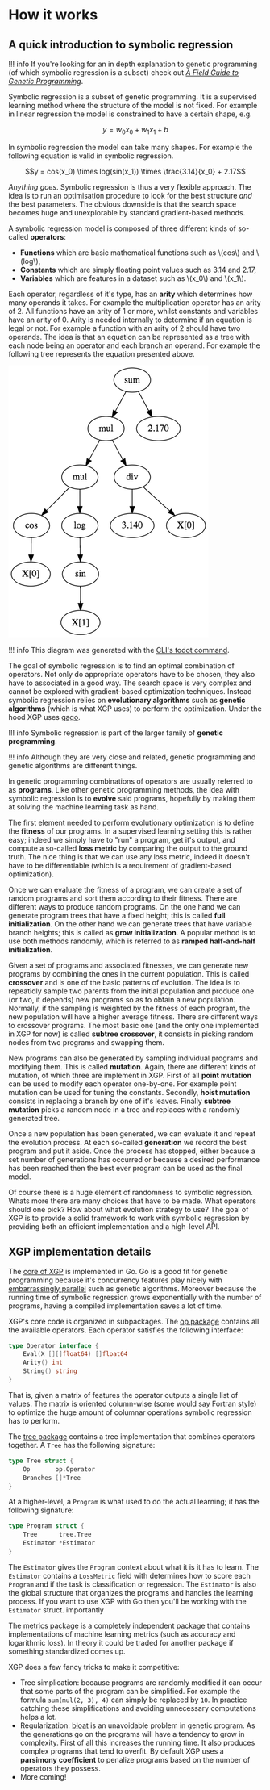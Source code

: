 # How it works

## A quick introduction to symbolic regression

!!! info
    If you're looking for an in depth explanation to genetic programming (of which symbolic regression is a subset) check out [*A Field Guide to Genetic Programming*](http://www.gp-field-guide.org.uk/).

Symbolic regression is a subset of genetic programming. It is a supervised learning method where the structure of the model is not fixed. For example in linear regression the model is constrained to have a certain shape, e.g.

$$y = w_0x_0 + w_1x_1 + b$$

In symbolic regression the model can take many shapes. For example the following equation is valid in symbolic regression.

$$y = cos(x_0) \times log(sin(x_1)) \times \frac{3.14}{x_0} + 2.17$$

*Anything goes*. Symbolic regression is thus a very flexible approach. The idea is to run an optimisation procedure to look for the best structure *and* the best parameters. The obvious downside is that the search space becomes huge and unexplorable by standard gradient-based methods.

A symbolic regression model is composed of three different kinds of so-called **operators**:

- **Functions** which are basic mathematical functions such as \\(cos\\) and \\(log\\),
- **Constants** which are simply floating point values such as 3.14 and 2.17,
- **Variables** which are features in a dataset such as \\(x_0\\) and \\(x_1\\).

Each operator, regardless of it's type, has an **arity** which determines how many operands it takes. For example the multiplication operator has an arity of 2. All functions have an arity of 1 or more, whilst constants and variables have an arity of 0. Arity is needed internally to determine if an equation is legal or not. For example a function with an arity of 2 should have two operands. The idea is that an equation can be represented as a tree with each node being an operator and each branch an operand. For example the following tree represents the equation presented above.

![example1](img/example1.png)

!!! info
    This diagram was generated with the [CLI's todot command](cli#visualization).

The goal of symbolic regression is to find an optimal combination of operators. Not only do appropriate operators have to be chosen, they also have to associated in a good way. The search space is very complex and cannot be explored with gradient-based optimization techniques. Instead symbolic regression relies on **evolutionary algorithms** such as **genetic algorithms** (which is what XGP uses) to perform the optimization. Under the hood XGP uses [gago](https://github.com/MaxHalford/gago).

!!! info
    Symbolic regression is part of the larger family of **genetic programming**.

!!! info
    Although they are very close and related, genetic programming and genetic algorithms are different things.

In genetic programming combinations of operators are usually referred to as **programs**. Like other genetic programming methods, the idea with symbolic regression is to **evolve** said programs, hopefully by making them at solving the machine learning task as hand.

The first element needed to perform evolutionary optimization is to define the **fitness** of our programs. In a supervised learning setting this is rather easy; indeed we simply have to "run" a program, get it's output, and compute a so-called **loss metric** by comparing the output to the ground truth. The nice thing is that we can use any loss metric, indeed it doesn't have to be differentiable (which is a requirement of gradient-based optimization).

Once we can evaluate the fitness of a program, we can create a set of random programs and sort them according to their fitness. There are different ways to produce random programs. On the one hand we can generate program trees that have a fixed height; this is called **full initialization**. On the other hand we can generate trees that have variable branch heights; this is called as **grow initialization**. A popular method is to use both methods randomly, which is referred to as **ramped half-and-half initialization**.

Given a set of programs and associated fitnesses, we can generate new programs by combining the ones in the current population. This is called **crossover** and is one of the basic patterns of evolution. The idea is to repeatidly sample two parents from the initial population and produce one (or two, it depends) new programs so as to obtain a new population. Normally, if the sampling is weighted by the fitness of each program, the new population will have a higher average fitness. There are different ways to crossover programs. The most basic one (and the only one implemented in XGP for now) is called **subtree crossover**, it consists in picking random nodes from two programs and swapping them.

New programs can also be generated by sampling individual programs and modifying them. This is called **mutation**. Again, there are different kinds of mutation, of which three are implement in XGP. First of all **point mutation** can be used to modify each operator one-by-one. For example point mutation can be used for tuning the constants. Secondly, **hoist mutation** consists in replacing a branch by one of it's leaves. Finally **subtree mutation** picks a random node in a tree and replaces with a randomly generated tree.

Once a new population has been generated, we can evaluate it and repeat the evolution process. At each so-called **generation** we record the best program and put it aside. Once the process has stopped, either because a set number of generations has occurred or because a desired performance has been reached then the best ever program can be used as the final model.

Of course there is a huge element of randomness to symbolic regression. Whats more there are many choices that have to be made. What operators should one pick? How about what evolution strategy to use? The goal of XGP is to provide a solid framework to work with symbolic regression by providing both an efficient implementation and a high-level API.


## XGP implementation details

The [core of XGP](https://github.com/MaxHalford/xgp) is implemented in Go. Go is a good fit for genetic programming because it's concurrency features play nicely with [embarrassingly parallel](https://www.wikiwand.com/en/Embarrassingly_parallel) such as genetic algorithms. Moreover because the running time of symbolic regression grows exponentially with the number of programs, having a compiled implementation saves a lot of time.

XGP's core code is organized in subpackages. The [op package](https://github.com/MaxHalford/xgp/tree/master/op) contains all the available operators. Each operator satisfies the following interface:

```go
type Operator interface {
    Eval(X [][]float64) []float64
    Arity() int
    String() string
}
```

That is, given a matrix of features the operator outputs a single list of values. The matrix is oriented column-wise (some would say Fortran style) to optimize the huge amount of columnar operations symbolic regression has to perform.

The [tree package](https://github.com/MaxHalford/xgp/tree/master/tree) contains a tree implementation that combines operators together. A `Tree` has the following signature:

```go
type Tree struct {
    Op       op.Operator
    Branches []*Tree
}
```

At a higher-level, a `Program` is what used to do the actual learning; it has the following signature:

```go
type Program struct {
    Tree      tree.Tree
    Estimator *Estimator
}
```

The `Estimator` gives the `Program` context about what it is it has to learn. The `Estimator` contains a `LossMetric` field with determines how to score each `Program` and if the task is classification or regression. The `Estimator` is also the global structure that organizes the programs and handles the learning process. If you want to use XGP with Go then you'll be working with the `Estimator` struct.  importantly

The [metrics package](https://github.com/MaxHalford/xgp/tree/master/metrics) is a completely independent package that contains implementations of machine learning metrics (such as accuracy and logarithmic loss). In theory it could be traded for another package if something standardized comes up.

XGP does a few fancy tricks to make it competitive:

- Tree simplication: because programs are randomly modified it can occur that some parts of the program can be simplified. For example the formula `sum(mul(2, 3), 4)` can simply be replaced by `10`. In practice catching these simplifications and avoiding unnecessary computations helps a lot.
- Regularization: [bloat](http://dces.essex.ac.uk/staff/poli/gp-field-guide/113Bloat.html) is an unavoidable problem in genetic program. As the generations go on the programs will have a tendency to grow in complexity. First of all this increases the running time. It also produces complex programs that tend to overfit. By default XGP uses a **parsimony coefficient** to penalize programs based on the number of operators they possess.
- More coming!
